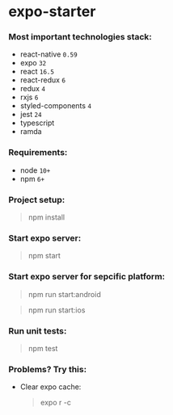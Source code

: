 # expo-starter

### Most important technologies stack:
- react-native `0.59`
- expo `32`
- react `16.5`
- react-redux `6`
- redux `4`
- rxjs `6`
- styled-components `4`
- jest `24`
- typescript
- ramda

### Requirements:
- node `10+`
- npm `6+`

### Project setup:
> npm install

### Start expo server:
> npm start

### Start expo server for sepcific platform:
> npm run start:android

> npm run start:ios

### Run unit tests:
> npm test

### Problems? Try this:
- Clear expo cache:
  > expo r -c
